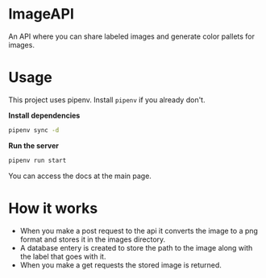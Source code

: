 # ImageAPI

An API where you can share labeled images and generate color pallets for images.

# Usage

This project uses pipenv. Install `pipenv` if you already don't.

**Install dependencies**

```sh
pipenv sync -d
```

**Run the server**

```sh
pipenv run start
```

You can access the docs at the main page.

# How it works

* When you make a post request to the api it converts the image to a png format and stores it in the images directory.
* A database entery is created to store the path to the image along with the label that goes with it.
* When you make a get requests the stored image is returned.
